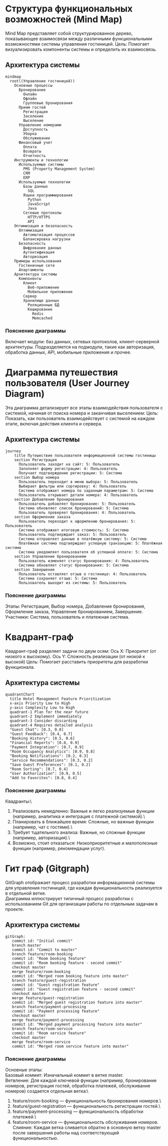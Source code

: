 # Структура функциональных возможностей (Mind Map)
Mind Map представляет собой структурированное дерево, показывающее взаимосвязи между различными функциональными возможностями системы управления гостиницей.
Цель: Помогает визуализировать компоненты системы и определить их взаимосвязь.
## Архитектура системы
```mermaid
mindmap
  root((Управление гостиницей))
    Основные процессы
      Бронирование
        Онлайн
        Офлайн
        Групповые бронирования
      Прием гостей
        Регистрация
        Заселение
        Выселение
      Управление номерами
        Доступность
        Уборка
        Обслуживание
      Финансовый учет
        Оплата
        Возвраты
        Отчетность
    Инструменты и технологии
      Используемые системы
        PMS (Property Management System)
        CRM
        ERP
      Используемые технологии
        Базы данных
          SQL
        Языки программирования
          Python
          JavaScript
          Java
        Сетевые протоколы
          HTTP/HTTPS
          API
    Оптимизация и безопасность
      Оптимизация
        Автоматизация процессов
        Балансировка нагрузки
      Безопасность
        Шифрование данных
        Аутентификация
        Авторизация
    Примеры использования
      Гостиничные сети
      Апартаменты
    Архитектура системы
      Компоненты
        Клиент
          Веб-приложение
          Мобильное приложение
        Сервер
        Хранилище данных
          Реляционные БД
          Кеширование
            Redis
            Memcached
```
### Пояснение диаграммы
Включает модули: баз данных, сетевых протоколов, клиент-серверной архитектуры.
Подразделяется на подмодули, такие как авторизация, обработка данных, API, мобильные приложения и прочее.

# Диаграмма путешествия пользователя (User Journey Diagram)
Эта диаграмма детализирует все этапы взаимодействия пользователя с системой, начиная от поиска номера и заканчивая выселением:
Цель: Показать, как пользователь взаимодействует с системой на каждом этапе, включая действия клиента и сервера.
## Архитектура системы
```mermaid
journey
    title Путешествие пользователя информационной системы гостиницы
    section Регистрация
      Пользователь заходит на сайт: 5: Пользователь
      Заполняет форму регистрации: 4: Пользователь
      Получает подтверждение регистрации: 5: Система
    section Выбор номера
      Пользователь переходит в меню выбора: 5: Пользователь
      Выбирает фильтры или сортировку: 4: Пользователь
      Система отображает номера по заданным параметрам: 5: Система
      Пользователь открывает детали номера: 4: Пользователь
    section Добавление бронирования
      Пользователь добавляет бронирование: 5: Пользователь
      Система обновляет список бронирований: 5: Система
      Пользователь проверяет бронирования: 4: Пользователь
    section Оформление заказа
      Пользователь переходит к оформлению бронирования: 5: Пользователь
      Система отображает итоговую стоимость: 5: Система
      Пользователь подтверждает заказ: 5: Пользователь
      Система отправляет данные в платёжную систему: 5: Система
      Платёжная система подтверждает успешную транзакцию: 5: Платёжная система
      Система уведомляет пользователя об успешной оплате: 5: Система
    section Управление бронированием
      Пользователь изменяет статус бронирования: 4: Пользователь
      Система обновляет статус бронирования: 5: Система
    section Завершение
      Пользователь оставляет отзыв о гостинице: 4: Пользователь
      Система сохраняет отзыв: 5: Система
      Пользователь выходит из системы: 5: Пользователь
```
### Пояснение диаграммы
Этапы: Регистрация, Выбор номера, Добавление бронирования, Оформление заказа, Управление бронированием, Завершение.
Участники: Система, пользователь и платежная система.

# Квадрант-граф
Квадрант-граф разделяет задачи по двум осям:
Ось X: Приоритет (от низкого к высокому).
Ось Y: Сложность реализации (от низкой к высокой)
Цель: Помогает расставить приоритеты для разработки функционала.
## Архитектура системы
```mermaid
quadrantChart
  title Hotel Management Feature Prioritization
  x-axis Priority Low to High
  y-axis Complexity Low to High
  quadrant-1 Plan for the near future
  quadrant-2 Implement immediately
  quadrant-3 Consider discarding
  quadrant-4 Requires detailed analysis
  "Guest Chat": [0.3, 0.8]
  "Guest Feedback": [0.4, 0.7]
  "Booking History": [0.5, 0.6]
  "Financial Reports": [0.8, 0.9]
  "Payment Integration": [0.7, 0.9]
  "Room Occupancy Analytics": [0.9, 0.8]
  "Booking Notifications": [0.2, 0.3]
  "Service Recommendations": [0.3, 0.2]
  "Save Guest Preferences": [0.1, 0.2]
  "Room Sorting": [0.7, 0.4]
  "User Authorization": [0.9, 0.5]
  "Add to Favorites": [0.8, 0.4]
```
### Пояснение диаграммы
Квадранты:\
1) Реализовать немедленно: Важные и легко реализуемые функции (например, аналитика и интеграция с платежной системой).\
2) Планировать в ближайшее время: Сложные, но важные функции (например, чат с гостями).\
3) Требует тщательного анализа: Важные, но сложные функции (например, авторизация).\
4) Возможно, стоит отказаться: Низкоприоритетные и малополезные функции (например, рекомендации услуг).

# Гит граф (Gitgraph)
GitGraph отображает процесс разработки информационной системы для управления гостиницей, где каждая функциональность реализуется в отдельной ветке.\
Диаграмма иллюстрирует типичный процесс разработки с использованием Git для организации работы по отдельным задачам в проекте.
## Архитектура системы
```mermaid
gitGraph:
   commit id: "Initial commit"
   branch master
   commit id: "Commit to master"
   branch feature/room-booking
   commit id: "Room booking feature"
   commit id: "Room booking feature - second commit"
   checkout master
   merge feature/room-booking
   commit id: "Merged room booking feature into master"
   branch feature/guest-registration
   commit id: "Guest registration feature"
   commit id: "Guest registration feature - second commit"
   checkout master
   merge feature/guest-registration
   commit id: "Merged guest registration feature into master"
   branch feature/payment-processing
   commit id: "Payment processing feature"
   checkout master
   merge feature/payment-processing
   commit id: "Merged payment processing feature into master"
   branch feature/room-service
   commit id: "Room service feature"
   checkout master
   merge feature/room-service
   commit id: "Merged room service feature into master"
```
### Пояснение диаграммы
Основные этапы:\
Базовый коммит: Изначальный коммит в ветке master.\
Ветвление: Для каждой ключевой функции (например, бронирование номеров, регистрация гостей, обработка платежей, обслуживание номеров) создается отдельная ветка:\
1) feature/room-booking — функциональность бронирования номеров.\
2) feature/guest-registration — функциональность регистрации гостей.\
3) feature/payment-processing — функциональность обработки платежей.\
4) feature/room-service — функциональность обслуживания номеров.\
Слияние: Каждая ветка сливается обратно в основную ветку master после завершения работы над соответствующей функциональностью.
